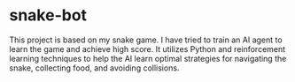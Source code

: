 # snake-bot
This project is based on my snake game. I have tried to train an AI agent to learn the game and achieve high score. It utilizes Python and reinforcement learning techniques to help the AI learn optimal strategies for navigating the snake, collecting food, and avoiding collisions.
